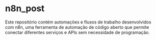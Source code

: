 # n8n_post

Este repositório contém automações e fluxos de trabalho desenvolvidos com n8n, uma ferramenta de automação de código aberto que permite conectar diferentes serviços e APIs sem necessidade de programação.